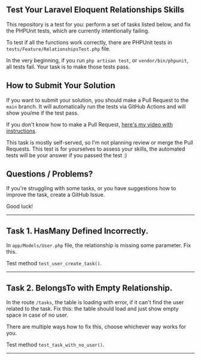 ## Test Your Laravel Eloquent Relationships Skills

This repository is a test for you: perform a set of tasks listed below, and fix the PHPUnit tests, which are currently intentionally failing.

To test if all the functions work correctly, there are PHPUnit tests in `tests/Feature/RelationshipsTest.php` file.

In the very beginning, if you run `php artisan test`, or `vendor/bin/phpunit`, all tests fail.
Your task is to make those tests pass.

## How to Submit Your Solution

If you want to submit your solution, you should make a Pull Request to the `main` branch.
It will automatically run the tests via GitHub Actions and will show you/me if the test pass.

If you don't know how to make a Pull Request, [here's my video with instructions](https://www.youtube.com/watch?v=vEcT6JIFji0).

This task is mostly self-served, so I'm not planning review or merge the Pull Requests. This test is for yourselves to assess your skills, the automated tests will be your answer if you passed the test :)


## Questions / Problems?

If you're struggling with some tasks, or you have suggestions how to improve the task, create a GitHub Issue.

Good luck!

---

## Task 1. HasMany Defined Incorrectly.

In `app/Models/User.php` file, the relationship is missing some parameter. Fix this.

Test method `test_user_create_task()`.

---

## Task 2. BelongsTo with Empty Relationship.

In the route `/tasks`, the table is loading with error, if it can't find the user related to the task. Fix this: the table should load and just show empty space in case of no user.

There are multiple ways how to fix this, choose whichever way works for you.

Test method `test_task_with_no_user()`.

---

